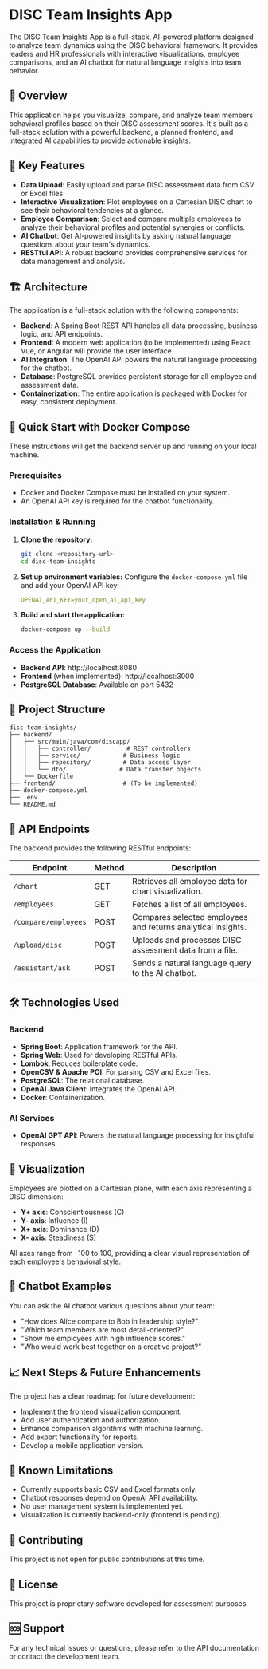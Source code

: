 # DISC Team Insights App

The DISC Team Insights App is a full-stack, AI-powered platform designed to analyze team dynamics using the DISC behavioral framework. It provides leaders and HR professionals with interactive visualizations, employee comparisons, and an AI chatbot for natural language insights into team behavior.

## 📖 Overview

This application helps you visualize, compare, and analyze team members' behavioral profiles based on their DISC assessment scores. It's built as a full-stack solution with a powerful backend, a planned frontend, and integrated AI capabilities to provide actionable insights.

## 🎯 Key Features

- **Data Upload**: Easily upload and parse DISC assessment data from CSV or Excel files.
- **Interactive Visualization**: Plot employees on a Cartesian DISC chart to see their behavioral tendencies at a glance.
- **Employee Comparison**: Select and compare multiple employees to analyze their behavioral profiles and potential synergies or conflicts.
- **AI Chatbot**: Get AI-powered insights by asking natural language questions about your team's dynamics.
- **RESTful API**: A robust backend provides comprehensive services for data management and analysis.

## 🏗️ Architecture

The application is a full-stack solution with the following components:

- **Backend**: A Spring Boot REST API handles all data processing, business logic, and API endpoints.
- **Frontend**: A modern web application (to be implemented) using React, Vue, or Angular will provide the user interface.
- **AI Integration**: The OpenAI API powers the natural language processing for the chatbot.
- **Database**: PostgreSQL provides persistent storage for all employee and assessment data.
- **Containerization**: The entire application is packaged with Docker for easy, consistent deployment.

## 🚀 Quick Start with Docker Compose

These instructions will get the backend server up and running on your local machine.

### Prerequisites

- Docker and Docker Compose must be installed on your system.
- An OpenAI API key is required for the chatbot functionality.

### Installation & Running

1. **Clone the repository:**
   ```bash
   git clone <repository-url>
   cd disc-team-insights
   ```

2. **Set up environment variables:**
   Configure the `docker-compose.yml` file and add your OpenAI API key:
   ```yaml
   OPENAI_API_KEY=your_open_ai_api_key
   ```

3. **Build and start the application:**
   ```bash
   docker-compose up --build
   ```

### Access the Application

- **Backend API**: http://localhost:8080
- **Frontend** (when implemented): http://localhost:3000
- **PostgreSQL Database**: Available on port 5432

## 📁 Project Structure

```
disc-team-insights/
├── backend/
│   ├── src/main/java/com/discapp/
│   │   ├── controller/          # REST controllers
│   │   ├── service/            # Business logic
│   │   ├── repository/         # Data access layer
│   │   └── dto/               # Data transfer objects
│   └── Dockerfile
├── frontend/                   # (To be implemented)
├── docker-compose.yml
├── .env
└── README.md
```

## 🔌 API Endpoints

The backend provides the following RESTful endpoints:

| Endpoint | Method | Description |
|----------|--------|-------------|
| `/chart` | GET | Retrieves all employee data for chart visualization. |
| `/employees` | GET | Fetches a list of all employees. |
| `/compare/employees` | POST | Compares selected employees and returns analytical insights. |
| `/upload/disc` | POST | Uploads and processes DISC assessment data from a file. |
| `/assistant/ask` | POST | Sends a natural language query to the AI chatbot. |

## 🛠️ Technologies Used

### Backend
- **Spring Boot**: Application framework for the API.
- **Spring Web**: Used for developing RESTful APIs.
- **Lombok**: Reduces boilerplate code.
- **OpenCSV & Apache POI**: For parsing CSV and Excel files.
- **PostgreSQL**: The relational database.
- **OpenAI Java Client**: Integrates the OpenAI API.
- **Docker**: Containerization.

### AI Services
- **OpenAI GPT API**: Powers the natural language processing for insightful responses.

## 🎨 Visualization

Employees are plotted on a Cartesian plane, with each axis representing a DISC dimension:

- **Y+ axis**: Conscientiousness (C)
- **Y- axis**: Influence (I)
- **X+ axis**: Dominance (D)
- **X- axis**: Steadiness (S)

All axes range from -100 to 100, providing a clear visual representation of each employee's behavioral style.

## 💬 Chatbot Examples

You can ask the AI chatbot various questions about your team:

- "How does Alice compare to Bob in leadership style?"
- "Which team members are most detail-oriented?"
- "Show me employees with high influence scores."
- "Who would work best together on a creative project?"

## 📈 Next Steps & Future Enhancements

The project has a clear roadmap for future development:

- Implement the frontend visualization component.
- Add user authentication and authorization.
- Enhance comparison algorithms with machine learning.
- Add export functionality for reports.
- Develop a mobile application version.

## 🐛 Known Limitations

- Currently supports basic CSV and Excel formats only.
- Chatbot responses depend on OpenAI API availability.
- No user management system is implemented yet.
- Visualization is currently backend-only (frontend is pending).

## 🤝 Contributing

This project is not open for public contributions at this time.

## 📄 License

This project is proprietary software developed for assessment purposes.

## 🆘 Support

For any technical issues or questions, please refer to the API documentation or contact the development team.